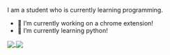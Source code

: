 
I am a student who is currently learning programming.
- 🔭 I’m currently working on a chrome extension!
- 🌱 I’m currently learning python!


<a href="">
  <img align="center" src="https://github-readme-stats.vercel.app/api?username=MaceChettiyadan&count_private=false&show_icons=true&theme=merko">
</a>
<a href="">
  <img align="center" src="https://github-readme-stats.vercel.app/api/top-langs/?username=MaceChettiyadan&layout=compact&theme=merko">
</a>
